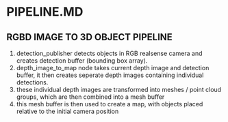 # PIPELINE.MD

## RGBD IMAGE TO 3D OBJECT PIPELINE
1. detection_publisher detects objects in RGB realsense camera and creates detection buffer (bounding box array).
2. depth_image_to_map node takes current depth image and detection buffer, it then creates seperate depth images containing individual detections. 
3. these individual depth images are transformed into meshes / point cloud groups, which are then combined into a mesh buffer
4. this mesh buffer is then used to create a map, with objects placed relative to the initial camera position





<!-- ### Archetecture OLD 

detection_publisher:
    services:
        get_current_frame: DetectionBuffer
    subscriptions:
        rgb_image_source: Image
    publishes:
        Detection_Buffer: DetectionBuffer

depth_image_to_map:
    services:
        Generate_New_Map(DetectionBuffer db, Image depth_image): WorldMap
    subscriptions:
        depth_camera_info: CameraInfo
    publishes:
        map_cache: WorldMap


    




  -->